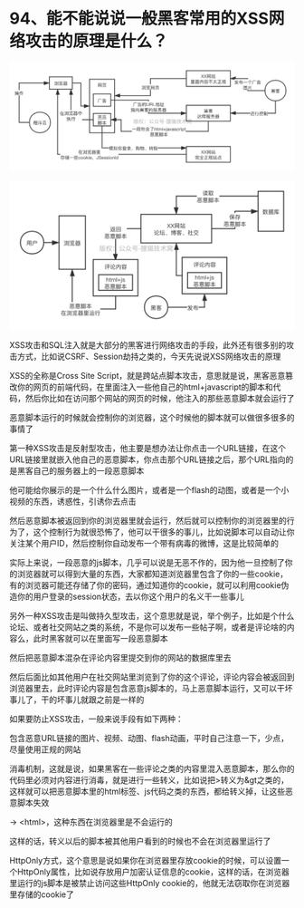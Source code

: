 # 94、能不能说说一般黑客常用的XSS网络攻击的原理是什么？

![XSS攻击原理](images/94/01.png)

![XSS攻击原理2](images/94/02.png)

XSS攻击和SQL注入就是大部分的黑客进行网络攻击的手段，此外还有很多别的攻击方式，比如说CSRF、Session劫持之类的，今天先说说XSS网络攻击的原理

 

XSS的全称是Cross Site Script，就是跨站点脚本攻击，意思就是说，黑客恶意篡改你的网页的前端代码，在里面注入一些他自己的html+javascript的脚本和代码，然后你比如在访问那个网站的网页的时候，他注入的那些恶意脚本就会运行了

 

恶意脚本运行的时候就会控制你的浏览器，这个时候他的脚本就可以做很多很多的事情了

 

第一种XSS攻击是反射型攻击，他主要是想办法让你点击一个URL链接，在这个URL链接里就嵌入他自己的恶意脚本，你点击那个URL链接之后，那个URL指向的是黑客自己的服务器上的一段恶意脚本

 

他可能给你展示的是一个什么什么图片，或者是一个flash的动图，或者是一个小视频的东西，诱惑性，引诱你去点击

 

然后恶意脚本被返回到你的浏览器里就会运行，然后就可以控制你的浏览器里的行为了，这个控制行为就很恐怖了，他可以干很多的事儿，比如说脚本可以自动让你关注某个用户ID，然后控制你自动发布一个带有病毒的微博，这是比较简单的

 

实际上来说，一段恶意的js脚本，几乎可以说是无恶不作的，因为他一旦控制了你的浏览器就可以得到大量的东西，大家都知道浏览器里包含了你的一些cookie，有的浏览器可能还存储了你的密码，通过知道你的cookie，就可以利用cookie伪造你的用户登录的session状态，去以你这个用户的名义干一些事儿

 

另外一种XSS攻击是叫做持久型攻击，这个意思就是说，举个例子，比如是个什么论坛、或者社交网站之类的系统，不是你可以发布一些帖子啊，或者是评论啥的内容么，此时黑客就可以在里面写一段恶意脚本

 

然后把恶意脚本混杂在评论内容里提交到你的网站的数据库里去

 

然后后面比如其他用户在社交网站里浏览到了你的这个评论，评论内容会被返回到浏览器里去，此时评论内容是包含恶意js脚本的，马上恶意脚本运行，又可以干坏事儿了，干的坏事儿就跟之前是一样的

 

如果要防止XSS攻击，一般来说手段有如下两种：

 

包含恶意URL链接的图片、视频、动图、flash动画，平时自己注意一下，少点，尽量使用正规的网站

 

消毒机制，这就是说，如果黑客在一些评论之类的内容里混入恶意脚本，那么你的代码里必须对内容进行消毒，就是进行一些转义，比如说把>转义为&gt之类的，这样就可以把恶意脚本里的html标签、js代码之类的东西，都给转义掉，让这些恶意脚本失效

 

<html> -> &lthtml&gt，这种东西在浏览器里是不会运行的

 

<html><script>// 包含恶意脚本</script></html>

 

这样的话，转义以后的脚本被其他用户看到的时候也不会在浏览器里运行了

 

HttpOnly方式，这个意思是说如果你在浏览器里存放cookie的时候，可以设置一个HttpOnly属性，比如说存放用户加密认证信息的cookie，这样的话，在浏览器里运行的js脚本是被禁止访问这些HttpOnly cookie的，他就无法窃取你在浏览器里存储的cookie了

